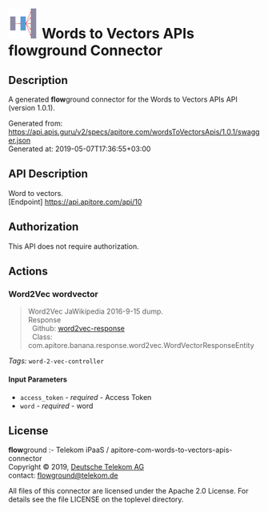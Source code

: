 # ![LOGO](logo.png) Words to Vectors APIs **flow**ground Connector

## Description

A generated **flow**ground connector for the Words to Vectors APIs API (version 1.0.1).

Generated from: https://api.apis.guru/v2/specs/apitore.com/wordsToVectorsApis/1.0.1/swagger.json<br/>
Generated at: 2019-05-07T17:36:55+03:00

## API Description

Word to vectors.<BR />[Endpoint] https://api.apitore.com/api/10

## Authorization

This API does not require authorization.

## Actions

### Word2Vec wordvector

> Word2Vec JaWikipedia 2016-9-15 dump.<BR />Response<BR />&nbsp; Github: <a href="https://github.com/keigohtr/apitore-response-parent/tree/master/word2vec-response">word2vec-response</a><BR />&nbsp; Class: com.apitore.banana.response.word2vec.WordVectorResponseEntity<BR />

*Tags:* `word-2-vec-controller`

#### Input Parameters
* `access_token` - _required_ - Access Token
* `word` - _required_ - word

## License

**flow**ground :- Telekom iPaaS / apitore-com-words-to-vectors-apis-connector<br/>
Copyright © 2019, [Deutsche Telekom AG](https://www.telekom.de)<br/>
contact: flowground@telekom.de

All files of this connector are licensed under the Apache 2.0 License. For details
see the file LICENSE on the toplevel directory.
